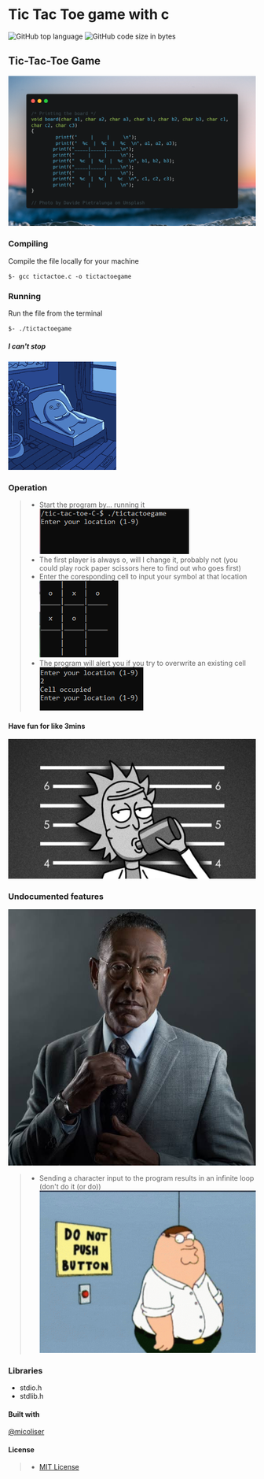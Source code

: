 # Tic Tac Toe game with c
![GitHub top language](https://img.shields.io/github/languages/top/Jesulayomy/tic-tac-toe-C?style=plastic) ![GitHub code size in bytes](https://img.shields.io/github/languages/code-size/Jesulayomy/tic-tac-toe-C?style=plastic)

## Tic-Tac-Toe Game
![the board printer](./resources/board.png)
### Compiling
Compile the file locally for your machine
```command line
$- gcc tictactoe.c -o tictactoegame
```
### Running
Run the file from the terminal
```commandline
$- ./tictactoegame
```
##### I can't stop
![sleepless](./resources/morning-deep-thought.gif)

### Operation
>- Start the program by... running it
![starting lines](./resources/starttcc.PNG)
>- The first player is always o, will I change it, probably not 
 (you could play rock paper scissors here to find out who goes first)
>- Enter the coresponding cell to input your symbol at that location
![inprogress](./resources/play.PNG)
>- The program will alert you if you try to overwrite an existing cell
![occupe](./resources/occupe.PNG)
#### Have fun for like 3mins
![sippp](./resources/rmd2.jpg)

### Undocumented features
![akabugs](./resources/feature.jpeg)
>- Sending a character input to the program results in an infinite loop
   (don't do it (or do))
   ![push](./resources/peter-griffin-push.gif)

### Libraries
- stdio.h
- stdlib.h

#### Built with
[@micoliser](https://github.com/micoliser)

#### License
>- [MIT License](./LICENSE)
